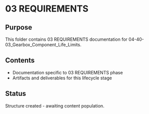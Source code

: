 # 03 REQUIREMENTS

## Purpose
This folder contains 03 REQUIREMENTS documentation for 04-40-03_Gearbox_Component_Life_Limits.

## Contents
- Documentation specific to 03 REQUIREMENTS phase
- Artifacts and deliverables for this lifecycle stage

## Status
Structure created - awaiting content population.

